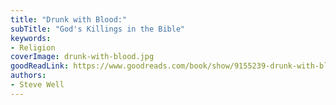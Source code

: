 ```yaml
---
title: "Drunk with Blood:"
subTitle: "God's Killings in the Bible"
keywords:
- Religion
coverImage: drunk-with-blood.jpg
goodReadLink: https://www.goodreads.com/book/show/9155239-drunk-with-blood
authors:
- Steve Well
---
```

